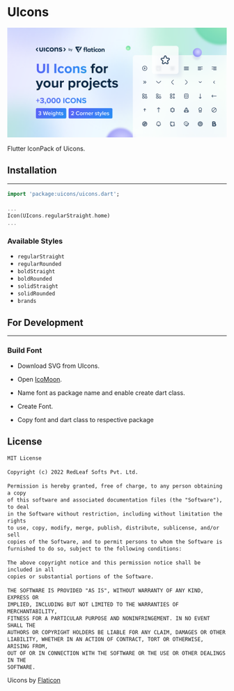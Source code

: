 # UIcons

![Cover](images\uicons_cover.png)


Flutter IconPack of Uicons.

## Installation
____

```dart
import 'package:uicons/uicons.dart';

...
Icon(UIcons.regularStraight.home)
...
```

### Available Styles

 - `regularStraight`
 - `regularRounded`
 - `boldStraight`
 - `boldRounded`
 - `solidStraight`
 - `solidRounded`
 - `brands`


## For Development
____

### Build Font

 - Download SVG from UIcons.

 - Open <a href="https://icomoon.io/app/#/select/font">IcoMoon</a>.

 - Name font as package name and enable create dart class.

 - Create Font.

 - Copy font and dart class to respective package



## License


```
MIT License

Copyright (c) 2022 RedLeaf Softs Pvt. Ltd.

Permission is hereby granted, free of charge, to any person obtaining a copy
of this software and associated documentation files (the "Software"), to deal
in the Software without restriction, including without limitation the rights
to use, copy, modify, merge, publish, distribute, sublicense, and/or sell
copies of the Software, and to permit persons to whom the Software is
furnished to do so, subject to the following conditions:

The above copyright notice and this permission notice shall be included in all
copies or substantial portions of the Software.

THE SOFTWARE IS PROVIDED "AS IS", WITHOUT WARRANTY OF ANY KIND, EXPRESS OR
IMPLIED, INCLUDING BUT NOT LIMITED TO THE WARRANTIES OF MERCHANTABILITY,
FITNESS FOR A PARTICULAR PURPOSE AND NONINFRINGEMENT. IN NO EVENT SHALL THE
AUTHORS OR COPYRIGHT HOLDERS BE LIABLE FOR ANY CLAIM, DAMAGES OR OTHER
LIABILITY, WHETHER IN AN ACTION OF CONTRACT, TORT OR OTHERWISE, ARISING FROM,
OUT OF OR IN CONNECTION WITH THE SOFTWARE OR THE USE OR OTHER DEALINGS IN THE
SOFTWARE.
```

Uicons by <a href="https://www.flaticon.com/uicons">Flaticon</a>